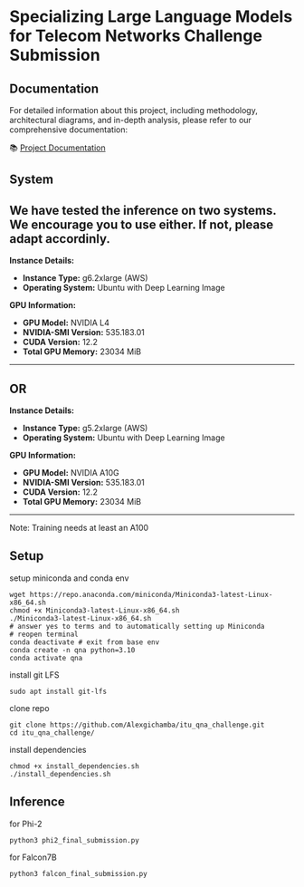 # Specializing Large Language Models for Telecom Networks Challenge Submission

## Documentation

For detailed information about this project, including methodology, architectural diagrams, and in-depth analysis, please refer to our comprehensive documentation:

📚 [Project Documentation](https://3musketeers.gitbook.io/zindi-itu/)

## System
We have tested the inference on two systems. We encourage you to use either. If not, please adapt accordinly.
-------------------------------------
**Instance Details:**
- **Instance Type:** g6.2xlarge (AWS)
- **Operating System:** Ubuntu with Deep Learning Image

**GPU Information:**
- **GPU Model:** NVIDIA L4
- **NVIDIA-SMI Version:** 535.183.01
- **CUDA Version:** 12.2
- **Total GPU Memory:** 23034 MiB
-------------------------------------
OR
-------------------------------------
**Instance Details:**
- **Instance Type:** g5.2xlarge (AWS)
- **Operating System:** Ubuntu with Deep Learning Image

**GPU Information:**
- **GPU Model:** NVIDIA A10G
- **NVIDIA-SMI Version:** 535.183.01
- **CUDA Version:** 12.2
- **Total GPU Memory:** 23034 MiB
-------------------------------------

Note: Training needs at least an A100

## Setup
setup miniconda and conda env
```shell
wget https://repo.anaconda.com/miniconda/Miniconda3-latest-Linux-x86_64.sh
chmod +x Miniconda3-latest-Linux-x86_64.sh
./Miniconda3-latest-Linux-x86_64.sh
# answer yes to terms and to automatically setting up Miniconda
# reopen terminal
conda deactivate # exit from base env
conda create -n qna python=3.10
conda activate qna
```

install git LFS
```shell
sudo apt install git-lfs
```

clone repo
```shell
git clone https://github.com/Alexgichamba/itu_qna_challenge.git
cd itu_qna_challenge/
```
install dependencies
```shell
chmod +x install_dependencies.sh
./install_dependencies.sh
```

## Inference
for Phi-2
```shell
python3 phi2_final_submission.py
```

for Falcon7B
```shell
python3 falcon_final_submission.py
```